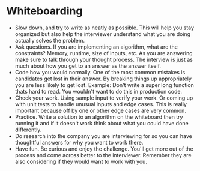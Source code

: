 # Whiteboarding
- Slow down, and try to write as neatly as possible. This will help you stay organized but also help the interviewer understand what you are doing actually solves the problem.
- Ask questions. If you are implementing an algorithm, what are the constraints? Memory, runtime, size of inputs, etc. As you are answering make sure to talk through your thought process. The interview is just as much about how you get to an answer as the answer itself.
- Code how you would normally. One of the most common mistakes is candidates get lost in their answer. By breaking things up appropriately you are less likely to get lost. Example: Don't write a super long function thats hard to read. You wouldn't want to do this in production code.
- Check your work. Using sample input to verify your work. Or coming up with unit tests to handle unusual inputs and edge cases. This is really important because off by one or other edge cases are very common.
- Practice. Write a solution to an algorithm on the whiteboard then try running it and if it doesn't work think about what you could have done differently.
- Do research into the company you are interviewing for so you can have thoughtful answers for why you want to work there.
- Have fun. Be curious and enjoy the challenge. You'll get more out of the process and come across better to the interviewer. Remember they are also considering if they would want to work with you.